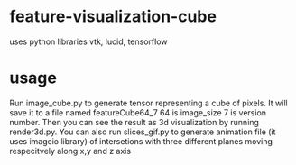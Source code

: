 # feature-visualization-cube
uses python libraries vtk, lucid, tensorflow

# usage
Run image_cube.py to generate tensor representing a cube of pixels. It will save it to a file named featureCube64_7 64 is image_size 7 is version number.
Then you can see the result as 3d visualization by running render3d.py.
You can also run slices_gif.py to generate animation file (it uses imageio library) of intersetions with three different planes moving respecitvely along x,y and z axis
